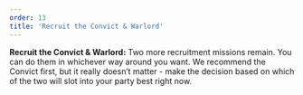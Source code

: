 ```yaml
---
order: 13
title: 'Recruit the Convict & Warlord'
---
```


**Recruit the Convict & Warlord:**
Two more recruitment missions remain. You can do them in whichever way around you want. We recommend the Convict first, but it really doesn’t matter - make the decision based on which of the two will slot into your party best right now.

